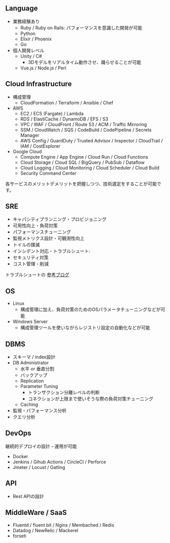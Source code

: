 ## Language
- 業務経験あり
  - Ruby / Ruby on Rails: パフォーマンスを意識した開発が可能
  - Python
  - Elixir / Phoenix
  - Go
- 個人開発レベル
  - Unity / C#
    - 3Dモデルをリアルタイム動作させ、踊らせることが可能
  - Vue.js / Node.js / Perl

## Cloud Infrastructure
- 構成管理
    - CloudFormation / Terraform / Ansible / Chef
- AWS
    - EC2 / ECS (Fargate) / Lambda
    - RDS / ElastiCache / DynamoDB / EFS / S3
    - VPC / WAF / CloudFront / Route 53 / ACM / Traffic Mirroring
    - SSM / CloudWatch / SQS / CodeBuild / CodePipeline / Secrets Manager
    - AWS Config / GuardDuty / Trusted Advisor / Inspector / CloudTrail / IAM / CostExplorer
- Google Cloud
    - Compute Engine / App Engine / Cloud Run / Cloud Functions
    - Cloud Storage / Cloud SQL / BigQuery / PubSub / Dataflow
    - Cloud Logging / Cloud Monitoring / Cloud Scheduler / Cloud Build
    - Security Command Center

各サービスのメリットデメリットを把握しつつ、技術選定をすることが可能です。

## SRE
- キャパシティプランニング・プロビジョニング
- 可用性向上・負荷対策
- パフォーマンスチューニング
- 監視メトリクス設計・可観測性向上
- トイルの撲滅
- インシデント対応・トラブルシュート:
- セキュリティ対策
- コスト管理・削減

トラブルシュートの [参考ブログ](https://zenn.dev/e_koma/articles/20201218-adventcalendar-1a8e2ea4)

## OS
- Linux
    - 構成管理に加え、負荷対策のためのOSパラメータチューニングなどが可能
- Windows Server
    - 構成管理ツールを使いながらレジストリ設定の自動化などが可能

## DBMS
- スキーマ / index設計
- DB Administrator
  - 水平 or 垂直分割
  - バックアップ
  - Replication
  - Parameter Tuning
    - トランザクション分離レベルの判断
    - コネクションが上限まで使いそうな際の負荷対策チューニング
  - Caching
- 監視・パフォーマンス分析
- クエリ分析

## DevOps
継続的デプロイの設計・運用が可能

- Docker
- Jenkins / Gihub Actions / CircleCI / Perforce
- Jmeter / Locust / Gatling

## API
- Rest APIの設計

## MiddleWare / SaaS
- Fluentd / fluent bit / Nginx / Membached / Redis
- Datadog / NewRelic / Mackerel
- forseti
